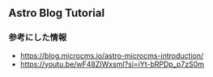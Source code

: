 ## Astro Blog Tutorial

### 参考にした情報

- https://blog.microcms.io/astro-microcms-introduction/
- https://youtu.be/wF48ZIWxsmI?si=iYt-bRPDp_p7zS0m
